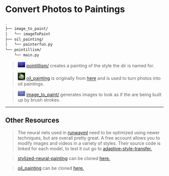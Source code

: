 # Convert Photos to Paintings #

```sh
.
├── image_to_paint/
│   └── imageToPaint
├── oil_painting/
│   └── painterfun.py
└── pointillism/
    └── main.py
```

> <img src="../figs/paintings/IMG_3477_1_drawing.jpg" width="5%"> [pointillism/](./pointillism/) creates a painting of the style the dir is named for.

> <img src="../figs/paintings/flower_oilpainted.jpg" width="5%"> [oil_painting](./oil_painting/) is originally from [here](https://github.com/ctmakro/opencv_playground) and is used to turn photos into oil paintings.

> <img src="../figs/paintings/IMG_3477_1_image_to_paint.jpg" width="5%"> [image_to_paint/](./image_to_paint/) generates images to look as if the are being built up by brush strokes.


----
## Other Resources ##

> The neural nets used in [runwayml](https://app.runwayml.com/) need to be optimized using newer techniques, but are overall pretty great.  A free account allows you to modify images and videos in a variety of styles.  Their source code is linked for each model, to test it out go to [adaptive-style-transfer.](https://github.com/CompVis/adaptive-style-transfer)


> [stylized-neural-painting](https://github.com/jiupinjia/stylized-neural-painting) can be cloned [here.](https://github.com/jiupinjia/stylized-neural-painting)

> [oil_painting](https://github.com/ctmakro/opencv_playground) can be cloned [here.](https://github.com/ctmakro/opencv_playground)